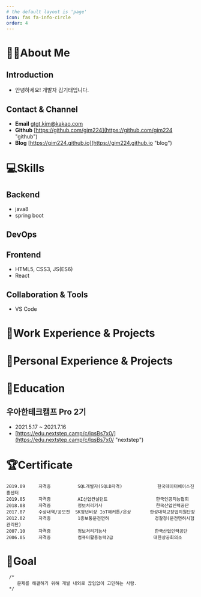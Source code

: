 ```yaml
---
# the default layout is 'page'
icon: fas fa-info-circle
order: 4
---
```


<!-- 
> Add Markdown syntax content to file `_tabs/about.md`{: .filepath } and it will show up on this page.
{: .prompt-tip } 
-->

# 🙋‍♂️About Me

## Introduction
* 안녕하세요! 개발자 김기태입니다.

## Contact & Channel
* **Email** gtgt.kim@kakao.com
* **Github** [https://github.com/gim224](https://github.com/gim224 "github")
* **Blog** [https://gim224.github.io](https://gim224.github.io "blog")

# 💻Skills
## Backend
* java8
* spring boot
    
## DevOps

## Frontend
* HTML5, CSS3, JS(ES6)
* React

## Collaboration & Tools
* VS Code

# 💬Work Experience & Projects
<!--
## 프로젝트
### 대우정보시스템
* 2021.10 ~ 2022.10(예정) 세종시 3단계 1-2차 스마트도시 구축용역
* 2018.07 ~ 2021.09 철도시설 이력관리 종합정보시스템 구축용역
* 2018.03 ~ 2018.06 인턴십
-->
# 💭Personal Experience & Projects

<!--
 # 🗣️Presentaion & Article 
 -->
    

# 🏫Education
## 우아한테크캠프 Pro 2기
* 2021.5.17 ~ 2021.7.16
* [https://edu.nextstep.camp/c/lqsBs7x0/](https://edu.nextstep.camp/c/lqsBs7x0/ "nextstep")

# 🏆Certificate
```
2019.09     자격증          SQL개발자(SQLD자격)             한국데이터베이스진흥센터
2019.05     자격증          AI산업컨설턴트                  한국인공지능협회
2018.08     자격증          정보처리기사                    한국산업인력공단
2017.07     수상내역/공모전  SK청년비상 IoT해커톤/은상       한성대학교창업지원단장
2012.02     자격증          1종보통운전면허                 경찰청(운전면허시험관리단)
2007.10     자격증          정보처리기능사                  한국산업인력공단
2006.05     자격증          컴퓨터활용능력2급               대한상공회의소
```
<!-- 
|취득일/수상일|구분|자격/어학/수상명|발행처/기관|
|:-------:|:--------------:|:-----------------------------------------|:-----------------------|
|2019.09|자격증/면허증|SQL개발자(SQLD자격)|한국데이터베이스진흥센터|
|2019.05|자격증/면허증|AI산업컨설턴트|한국인공지능협회|
|2018.08|자격증/면허증|정보처리기사|한국산업인력공단|
|2017.07|수상내역/공모전|SK청년비상IoT해커톤프로그램/은상|한성대학교창업지원단장|
|2012.02|자격증/면허증|1종보통운전면허|경찰청(운전면허시험관리단)|
|2007.10|자격증/면허증|정보처리기능사|한국산업인력공단|
|2006.05|자격증/면허증|컴퓨터활용능력2급|대한상공회의소|
-->



# 🎯Goal
```
 /*
    문제를 해결하기 위해 개발 내외로 끊임없이 고민하는 사람.    
 */
 ```
